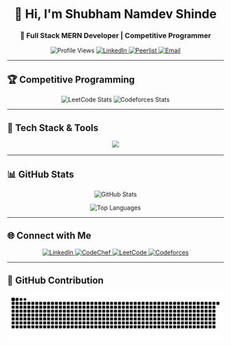 
<h1 align="center">👋 Hi, I'm Shubham Namdev Shinde</h1>
<h3 align="center">🚀 Full Stack MERN Developer | Competitive Programmer</h3>
<p align="center">
  <img src="https://komarev.com/ghpvc/?username=Its-Shinde4241&label=Profile%20Views&color=0e75b6&style=for-the-badge" alt="Profile Views" />
  <a href="https://www.linkedin.com/in/shubham-shinde-3a36b528a/">
    <img src="https://img.shields.io/badge/LinkedIn-0077B5?style=for-the-badge&logo=linkedin&logoColor=white" alt="LinkedIn" />
  </a>
  <a href="https://peerlist.io/shinde4241" >
    <img src="https://img.shields.io/badge/Peerlist-0A66C2?style=for-the-badge&logo=peerlist&logoColor=white" alt="Peerlist" />
  </a>
  <a href="mailto:shindeshubham5356@gmail.com">
    <img src="https://img.shields.io/badge/Email-EA4335?style=for-the-badge&logo=gmail&logoColor=white" alt="Email" />
  </a>
</p>

---

## 🏆 Competitive Programming
<p align="center">
  <img src="https://leetcard.jacoblin.cool/its_Shinde4241?ext=contest&theme=dark" alt="LeetCode Stats" width="45%"/>
  <img src="https://codeforces-readme-stats.vercel.app/api/card?username=its_Shinde4241&theme=dark" alt="Codeforces Stats" width="45%"/>
</p>

---

## 🚀 Tech Stack & Tools
<p align="center">
  <img src="https://skillicons.dev/icons?i=react,nodejs,mongodb,mysql,postgresql,java,python,js,ts,c,cpp,git,vscode,idea,qt,postman,express,tailwind,nextjs,vite,netlify,npm,supabase&theme=dark" />
</p>

---

## 📊 GitHub Stats
<div align="center">
  <img src="https://github-readme-stats.vercel.app/api?username=Its-Shinde4241&show_icons=true&theme=tokyonight&locale=en" alt="GitHub Stats" width="45%"/>
<!--   <img src="https://github-readme-streak-stats.herokuapp.com/?user=Its-Shinde4241&theme=tokyonight" alt="GitHub Streak" width="45%"/> -->
</div>
<p align="center">
  <img src="https://github-readme-stats.vercel.app/api/top-langs?username=Its-Shinde4241&show_icons=true&locale=en&layout=compact&theme=tokyonight" alt="Top Languages" width="45%"/>
</p>

---

## 🌐 Connect with Me
<p align="center">
  <a href="https://www.linkedin.com/in/shubham-shinde-3a36b528a/" target="blank">
    <img src="https://img.shields.io/badge/LinkedIn-blue?logo=linkedin&logoColor=white&style=for-the-badge" alt="LinkedIn" />
  </a>
  <a href="https://www.codechef.com/users/clutch_fest_97" target="blank">
    <img src="https://img.shields.io/badge/CodeChef-orange?logo=codechef&logoColor=white&style=for-the-badge" alt="CodeChef" />
  </a>
  <a href="https://leetcode.com/its_Shinde4241" target="blank">
    <img src="https://img.shields.io/badge/LeetCode-gray?logo=leetcode&logoColor=white&style=for-the-badge" alt="LeetCode" />
  </a>
  <a href="https://codeforces.com/profile/its_Shinde4241" target="blank">
    <img src="https://img.shields.io/badge/Codeforces-blue?logo=codeforces&logoColor=white&style=for-the-badge" alt="Codeforces" />
  </a>
</p>

---

## 🐍 GitHub Contribution 

<picture>
  <source media="(prefers-color-scheme: dark)" srcset="https://raw.githubusercontent.com/Its-Shinde4241/Its-Shinde4241/output/github-snake-dark.svg" />
  <img src="https://raw.githubusercontent.com/Its-Shinde4241/Its-Shinde4241/output/github-snake.svg" alt="Snake Animation" />
</picture>




